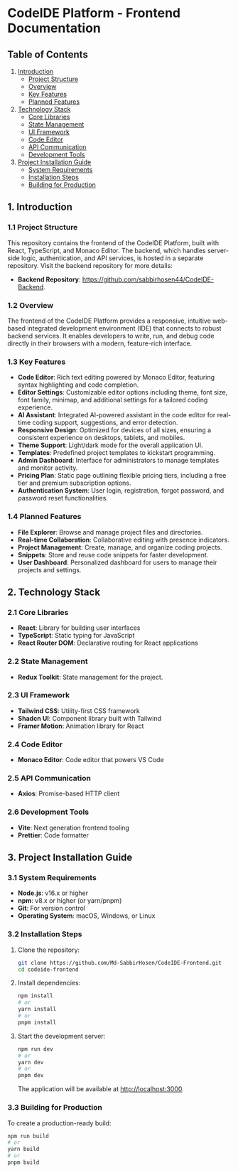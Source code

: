 # CodeIDE Platform - Frontend Documentation

## Table of Contents
1. [Introduction](#1-introduction)
    - [Project Structure](#11-project-structure)
    - [Overview](#12-overview)
    - [Key Features](#13-key-features)
    - [Planned Features](#14-planned-features)
2. [Technology Stack](#2-technology-stack)
    - [Core Libraries](#21-core-libraries)
    - [State Management](#22-state-management)
    - [UI Framework](#23-ui-framework)
    - [Code Editor](#24-code-editor)
    - [API Communication](#25-api-communication)
    - [Development Tools](#26-development-tools)
3. [Project Installation Guide](#3-project-installation-guide)
    - [System Requirements](#31-system-requirements)
    - [Installation Steps](#32-installation-steps)
    - [Building for Production](#33-building-for-production)

## 1. Introduction

### 1.1 Project Structure
This repository contains the frontend of the CodeIDE Platform, built with React, TypeScript, and Monaco Editor. The backend, which handles server-side logic, authentication, and API services, is hosted in a separate repository. Visit the backend repository for more details:  
- **Backend Repository**: https://github.com/sabbirhosen44/CodeIDE-Backend.

### 1.2 Overview
The frontend of the CodeIDE Platform provides a responsive, intuitive web-based integrated development environment (IDE) that connects to robust backend services. It enables developers to write, run, and debug code directly in their browsers with a modern, feature-rich interface.

### 1.3 Key Features
- **Code Editor**: Rich text editing powered by Monaco Editor, featuring syntax highlighting and code completion.
- **Editor Settings**: Customizable editor options including theme, font size, font family, minimap, and additional settings for a tailored coding experience.
- **AI Assistant**: Integrated AI-powered assistant in the code editor for real-time coding support, suggestions, and error detection.
- **Responsive Design**: Optimized for devices of all sizes, ensuring a consistent experience on desktops, tablets, and mobiles.
- **Theme Support**: Light/dark mode for the overall application UI.
- **Templates**: Predefined project templates to kickstart programming.
- **Admin Dashboard**: Interface for administrators to manage templates and monitor activity.
- **Pricing Plan**: Static page outlining flexible pricing tiers, including a free tier and premium subscription options.
- **Authentication System**: User login, registration, forgot password, and password reset functionalities.

### 1.4 Planned Features
- **File Explorer**: Browse and manage project files and directories.
- **Real-time Collaboration**: Collaborative editing with presence indicators.
- **Project Management**: Create, manage, and organize coding projects.
- **Snippets**: Store and reuse code snippets for faster development.
- **User Dashboard**: Personalized dashboard for users to manage their projects and settings.

## 2. Technology Stack

### 2.1 Core Libraries
- **React**: Library for building user interfaces
- **TypeScript**: Static typing for JavaScript
- **React Router DOM**: Declarative routing for React applications

### 2.2 State Management
- **Redux Toolkit**: State management for the project.

### 2.3 UI Framework
- **Tailwind CSS**: Utility-first CSS framework
- **Shadcn UI**: Component library built with Tailwind
- **Framer Motion**: Animation library for React

### 2.4 Code Editor
- **Monaco Editor**: Code editor that powers VS Code

### 2.5 API Communication
- **Axios**: Promise-based HTTP client

### 2.6 Development Tools
- **Vite**: Next generation frontend tooling
- **Prettier**: Code formatter

## 3. Project Installation Guide

### 3.1 System Requirements
- **Node.js**: v16.x or higher
- **npm**: v8.x or higher (or yarn/pnpm)
- **Git**: For version control
- **Operating System**: macOS, Windows, or Linux

### 3.2 Installation Steps

1. Clone the repository:
    ```bash
    git clone https://github.com/Md-SabbirHosen/CodeIDE-Frontend.git
    cd codeide-frontend
    ```

2. Install dependencies:
    ```bash
    npm install
    # or
    yarn install
    # or
    pnpm install
    ```

3. Start the development server:
    ```bash
    npm run dev
    # or
    yarn dev
    # or
    pnpm dev
    ```
    The application will be available at [http://localhost:3000](http://localhost:3000).

### 3.3 Building for Production
To create a production-ready build:
```bash
npm run build
# or
yarn build
# or
pnpm build
